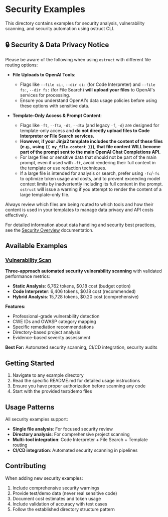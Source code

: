 # Security Examples

This directory contains examples for security analysis, vulnerability scanning, and security automation using ostruct CLI.

## 🔒 Security & Data Privacy Notice

Please be aware of the following when using `ostruct` with different file routing options:

* **File Uploads to OpenAI Tools**:
  * Flags like `--file ci:`, `--dir ci:` (for Code Interpreter) and `--file fs:`, `--dir fs:` (for File Search) **will upload your files** to OpenAI's services for processing.
  * Ensure you understand OpenAI's data usage policies before using these options with sensitive data.

* **Template-Only Access & Prompt Content**:
  * Flags like `-ft`, `--fta`, `-dt`, `--dta` (and legacy `-f`, `-d`) are designed for template-only access and **do not directly upload files to Code Interpreter or File Search services.**
  * **However, if your Jinja2 template includes the content of these files (e.g., using `{{ my_file.content }}`), that file content WILL become part of the prompt sent to the main OpenAI Chat Completions API.**
  * For large files or sensitive data that should not be part of the main prompt, even if used with `-ft`, avoid rendering their full content in the template or use redaction techniques.
  * If a large file is intended for analysis or search, prefer using `-fc`/`-fs` to optimize token usage and costs, and to prevent exceeding model context limits by inadvertently including its full content in the prompt. `ostruct` will issue a warning if you attempt to render the content of a large template-only file.

Always review which files are being routed to which tools and how their content is used in your templates to manage data privacy and API costs effectively.

For detailed information about data handling and security best practices, see the [Security Overview](../../docs/source/security/overview.rst) documentation.

## Available Examples

### [Vulnerability Scan](vulnerability-scan/)

**Three-approach automated security vulnerability scanning** with validated performance metrics:

* **Static Analysis**: 6,762 tokens, $0.18 cost (budget option)
* **Code Interpreter**: 6,406 tokens, $0.18 cost (recommended)
* **Hybrid Analysis**: 15,728 tokens, $0.20 cost (comprehensive)

**Features:**

* Professional-grade vulnerability detection
* CWE IDs and OWASP category mapping
* Specific remediation recommendations
* Directory-based project analysis
* Evidence-based severity assessment

**Best For:** Automated security scanning, CI/CD integration, security audits

## Getting Started

1. Navigate to any example directory
2. Read the specific README.md for detailed usage instructions
3. Ensure you have proper authorization before scanning any code
4. Start with the provided test/demo files

## Usage Patterns

All security examples support:

* **Single file analysis**: For focused security review
* **Directory analysis**: For comprehensive project scanning
* **Multi-tool integration**: Code Interpreter + File Search + Template routing
* **CI/CD integration**: Automated security scanning in pipelines

## Contributing

When adding new security examples:

1. Include comprehensive security warnings
2. Provide test/demo data (never real sensitive code)
3. Document cost estimates and token usage
4. Include validation of accuracy with test cases
5. Follow the established directory structure pattern
